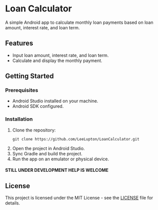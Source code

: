 # Loan Calculator

A simple Android app to calculate monthly loan payments based on loan amount, interest rate, and loan term.

## Features

- Input loan amount, interest rate, and loan term.
- Calculate and display the monthly payment.

## Getting Started

### Prerequisites

- Android Studio installed on your machine.
- Android SDK configured.

### Installation

1. Clone the repository:
    ```
    git clone https://github.com/LeeLupton/LoanCalculator.git
    ```
2. Open the project in Android Studio.
3. Sync Gradle and build the project.
4. Run the app on an emulator or physical device.

#### STILL UNDER DEVELOPMENT HELP IS WELCOME

## License

This project is licensed under the MIT License - see the [LICENSE](LICENSE) file for details.
